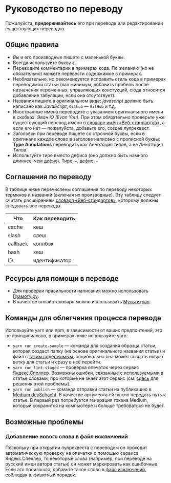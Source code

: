 # Руководство по переводу

Пожалуйста, **придерживайтесь** его при переводе или редактировании существующих переводов.

## Общие правила

* _Вы_ и его производные пишете с маленькой буквы.
* Всегда используйте букву `ё`.
* Переводите комментарии в примерах кода. По желанию (но не обязательно) можете перевести содержимое в примерах.
* Необязательно, но рекомендуется исправить стиль кода в примерах переводимой статьи (как минимум, добавить пробелы после назначения переменных, управляющих констукций, сюда относится добавление табуляции, если она отсутствует).
* Названия пишите в оригинальном виде: _javascript_ должно быть написано как _JavaScript_, `Github` — `GitHub` и т.д.
* Иностранные имена переводите с указанием оригинального имени в скобках: _Эван Ю (Evan You)_. При этом обязательно проверьте уже существующий перевод имени в [словаре имён «Веб-стандартов»](https://github.com/web-standards-ru/dictionary/blob/master/names.md), а если его нет — пожалуйста, добавьте его, создав пулреквест.
* Заголовки при переводе пишете со строчной буквы, если в оригинале каждое слово в заголове написано с прописной буквы: **Type Annotations** переводить как _Аннотация типов_, а не _Аннотация Типов_.
* Используйте тире вместо дефиса (оно должно быть намного длиннее, чем дефис). Тире: `—`, дефис: `-`

## Соглашения по переводу

В таблице ниже перечислены соглашения по переводу некоторых терминов и названий (включая их производные). Эту таблицу следует считать расширением [словаря «Веб-стандартов»](https://github.com/web-standards-ru/dictionary/blob/master/dictionary.md), которому должны следовать все переводы.

| Что | Как переводить
| - | -
| cache | кеш
| slash | слеш
| callback | коллбэк
| hash | хеш
| ID | идентификатор

## Ресурсы для помощи в переводе

- Для проверки правильности написания можно использовать [Грамоту.ру](http://new.gramota.ru/spravka/buro).
- В качестве онлайн-словаря можно использовать [Мультитран](https://www.multitran.ru).

## Команды для облегчения процесса перевода

Используйте yarn или npm, в зависимости от ваших предпочтений, это не принципиально, в примерах ниже используйте yarn:

- `yarn run create-sample` — команда для создания образца статьи, которая создаст папку (на основе оригинального названия статьи) и файл с [таким содержимым](https://raw.githubusercontent.com/devSchacht/translations/master/assets/sample.md), опционально она может создать новую ветку для статьи и сразу в неё перейти.
- `yarn run lint-staged` — проверка опечаток через сервис [Яндекс.Спеллер](https://tech.yandex.ru/speller/). Возможны ошибки, связанные с используемыми в статье словами, про которые не знает этот сервис (см. [здесь](#%D0%94%D0%BE%D0%B1%D0%B0%D0%B2%D0%BB%D0%B5%D0%BD%D0%B8%D0%B5-%D0%BD%D0%BE%D0%B2%D0%BE%D0%B3%D0%BE-%D1%81%D0%BB%D0%BE%D0%B2%D0%B0-%D0%B2-%D1%84%D0%B0%D0%B9%D0%BB-%D0%B8%D1%81%D0%BA%D0%BB%D1%8E%D1%87%D0%B5%D0%BD%D0%B8%D0%B9) для решения этой проблемы).
- `yarn run publish` — команда отправки статьи на публикацию в [Medium devSchacht](https://medium.com/devschacht). В качестве аргумента ей нужно передать путь к статье. В первый раз потребуется генерация токена Medium, который сохранится на компьютере и больше требоваться не будет.

## Возможные проблемы

### Добавление нового слова в файл исключений

Поскольку при открытии пулреквеста с переводом он проходит автоматическую проверку на опечатки с помощью сервиса Яндекс.Спеллер, то некоторые слова (например, при переводе на русский имен автора статьи) он может маркировать как ошибочные. Если это произошло, добавьте такое слово в [файл исключений](https://github.com/devSchacht/translations/blob/master/.yaspellerrc), соблюдая алфивитный порядок. 
